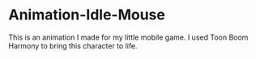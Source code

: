 # Animation-Idle-Mouse
This is an animation I made for my little mobile game. I used Toon Boom Harmony to bring this character to life.
